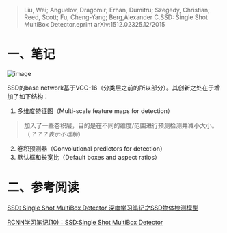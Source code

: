> Liu, Wei; Anguelov, Dragomir; Erhan, Dumitru; Szegedy, Christian; Reed, Scott; Fu, Cheng-Yang; Berg,Alexander C.SSD: Single Shot MultiBox Detector.eprint arXiv:1512.02325.12/2015
# 一、笔记
![image](http://m.qpic.cn/psb?/V12DPMma00AtxB/0ukGHA8nEqrCBCSg.SxWW2qp9sTufJfkKuYOoou1Xek!/b/dDMBAAAAAAAA&bo=9AMkAfQDJAEDByI!&rf=viewer_4)

SSD的base network基于VGG-16（分类层之前的所以部分）。其创新之处在于增加了如下结构：
1. 多维度特征图（Multi-scale feature maps for detection）
> 加入了一些卷积层，目的是在不同的维度/范围进行预测检测并减小大小。（*？？？表示不理解*）
2. 卷积预测器（Convolutional predictors for detection）
3. 默认框和长宽比（Default boxes and aspect ratios）
# 二、参考阅读
[SSD: Single Shot MultiBox Detector 深度学习笔记之SSD物体检测模型](https://www.sohu.com/a/168738025_717210)

[RCNN学习笔记(10)：SSD:Single Shot MultiBox Detector](https://blog.csdn.net/u011534057/article/details/52733686)
